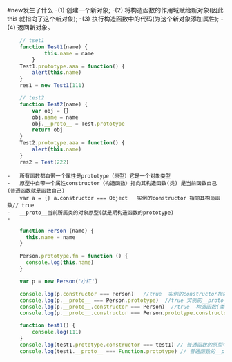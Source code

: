 #new发生了什么
 -(1) 创建一个新对象;
 -(2) 将构造函数的作用域赋给新对象(因此 this 就指向了这个新对象);
 -(3) 执行构造函数中的代码(为这个新对象添加属性);
 -(4) 返回新对象。

```javascript
    // tset1
    function Test1(name) {
            this.name = name
        }
    Test1.prototype.aaa = function() {
        alert(this.name)
    }
    res1 = new Test1(111)

    // test2
    function Test2(name) {
        var obj = {}
        obj.name = name
        obj.__proto__ = Test.prototype
        return obj  
    }
    Test2.prototype.aaa = function() {
        alert(this.name)
    }
    res2 = Test(222)

```

    -   所有函数都自带一个属性是prototype（原型）它是一个对象类型
    -   原型中自带一个属性constructor（构造函数）指向其构造函数(类) 是当前函数自己(普通函数就是函数自己)
        var a = {} a.constructor === Object   实例的constructor 指向其构造函数// true
    -   __proto__当前所属类的对象原型(就是期构造函数的prototype)
    -           

```javascript
    function Person (name) {
      this.name = name
    }

    Person.prototype.fn = function () {
      console.log(this.name)
    }

    var p = new Person('小红')

    console.log(p.constructor === Person)   //true  实例的constructor指向期构造函数(类)
    console.log(p.__proto__ === Person.prototype)  //true 实例的__proto__指向期构造函数(类)的prototoye(原型) 
    console.log(p.__proto__.constructor === Person)  //true  构造函数(类)的原型中有constructor指向类自己
    console.log(p.__proto__.constructor === Person.prototype.constructor)  //true  

    function test1() {
        console.log(111)
    }
    console.log(test1.prototype.constructor === test1) // 普通函数的原型中的constructor指向函数自己
    console.log(test1.__proto__ === Function.prototype) // 普通函数的__proto__指向 函数类的prototype

```
